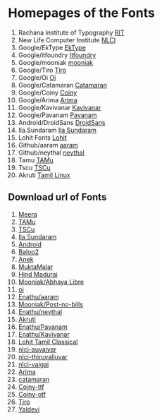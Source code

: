 # Homepages of the Fonts

1. Rachana Institute of Typography [RIT](https://rachana.org.in)
2. New Life Computer Institute [NLCI](https://github.com/nlci)
3. Google/EkType [EkType](https://ektype.in)
4. Google/itfoundry [Itfoundry](http://indiantypefoundry.com/)
5. Google/mooniak [mooniak](http://mooniak.com/)
6. Google/Tiro [Tiro](http://www.tiro.com/)
7. Google/Oi [Oi](https://kostasbartsokas.com/oi-you-mate/)
8. Google/Catamaran [Catamaran](https://github.com/VanillaandCream/Catamaran-Tamil)
9. Google/Coiny [Coiny](https://github.com/marcelommp/Coiny)
10. Google/Arima [Arima](https://github.com/NDISCOVER/Arima-Font)
11. Google/Kavivanar [Kavivanar](https://github.com/enathu/kavivanar)
12. Google/Pavanam [Pavanam](https://github.com/enathu/pavanam)
13. Android/DroidSans [DroidSans](https://android.googlesource.com/)
15. Ila.Sundaram [Ila Sundaram](http://ilasundaram.blogspot.com/)
16. Lohit Fonts [Lohit](https://github.com/lohit-fonts/)
17. Github/aaram [aaram](https://github.com/enathu/aaram)
18. Github/neythal [neythal](https://github.com/enathu/neythal-font)
19. Tamu [TAMu](https://packages.debian.org/bookworm/fonts-taml-tamu)
20. Tscu [TSCu](https://packages.debian.org/bookworm/fonts-taml-tscu)
21. Akruti [Tamil Linux](https://sourceforge.net/projects/tamillinux/)

## Download url of Fonts

1. [Meera](https://gitlab.com/smc/meera-inimai/-/archive/master/meera-inimai-master.zip)
2. [TAMu](http://deb.debian.org/debian/pool/main/f/fonts-taml-tamu/fonts-taml-tamu_1.0.orig.tar.gz)
3. [TSCu](http://deb.debian.org/debian/pool/main/f/fonts-taml-tscu/fonts-taml-tscu_1.0.orig.tar.gz)
4. [Ila Sundaram](https://drive.google.com/file/d/0B6DKugrdEsEoUWJiekFGRzlEOU0/view?resourcekey=0-LBTmTrdN29VeddKmkIWauA)
5. [Android](https://koji.fedoraproject.org/koji/packageinfo?packageID=7475)
6. [Baloo2](https://github.com/EkType/Baloo2/releases/download/1.640/Baloo2_1.640.zip)
7. [Anek](https://github.com/EkType/Anek/releases/download/1.000/Ek-Type-Anek-Variable-1.002.zip)
8. [MuktaMalar](https://github.com/EkType/Mukta/releases/download/2.538/Mukta.Font.Family.2.538.zip)
9. [Hind Madurai](https://github.com/itfoundry/hind-madurai/archive/3f3bd22/hind-madurai-3f3bd222489daea4dfec65d5de86012ed4819b5b.tar.gz)
10. [Mooniak/Abhaya Libre](https://github.com/mooniak/abhaya-libre-font/releases/download/v1.060/abhaya-libre-font_v1.060_20170212.zip)
11. [oi](https://github.com/kosbarts/Oi/archive/refs/heads/main.zip)
12. [Enathu/aaram](https://github.com/enathu/aaram/releases/download/v1.6/aaram_v1.006.zip)
13. [Mooniak/Post-no-bills](https://github.com/mooniak/stick-no-bills-font/releases/download/1.220/post-no-bills-font_v1.220_20170216.zip)
14. [Enathu/neythal](https://github.com/enathu/neythal-font/releases/download/0.43/neythal_v0.43.zip)
15. [Akruti](https://sourceforge.net/projects/tamillinux/files/latest/download)
16. [Enathu/Pavanam](https://github.com/enathu/pavanam/releases/download/v1.86/pavanam_v1.86.zip)
17. [Enathu/Kavivanar](https://github.com/enathu/kavivanar/releases/download/v0.1/kavivanar_v0.1.zip)
18. [Lohit Tamil Classical](https://github.com/lohit-fonts/lohit-tamil-classical-fonts/archive/refs/heads/main.zip)
19. [nlci-auvaiyar](https://github.com/nlci/taml-font-thiruvalluvar/releases/download/dev/nlci-taml-auvaiyar-0.801-dev-cefbc8.zip)
20. [nlci-thiruvalluvar](https://github.com/nlci/taml-font-thiruvalluvar/releases/download/dev/nlci-taml-thiruvalluvar-0.801-dev-cefbc8.zip)
21. [nlci-vaigai](https://github.com/nlci/taml-font-thiruvalluvar/releases/download/dev/nlci-taml-vaigai-0.801-dev-cefbc8.zip)
22. [Arima](https://github.com/NDISCOVER/Arima-Font/archive/refs/heads/master.zip)
23. [catamaran](https://github.com/VanillaandCream/Catamaran-Tamil/archive/refs/heads/master.zip)
24. [Coiny-ttf](https://github.com/marcelommp/Coiny/releases/download/v2.0/Coiny-Regular.ttf)
25. [Coiny-otf](https://github.com/marcelommp/Coiny/releases/download/v2.0/Coiny-Regular.otf)
26. [Tiro](https://github.com/TiroTypeworks/Indigo/archive/refs/heads/main.zip)
27. [Yaldevi](https://github.com/mooniak/yaldevi-font/releases/download/1.100/YaldeviFont_v1.100.zip)
